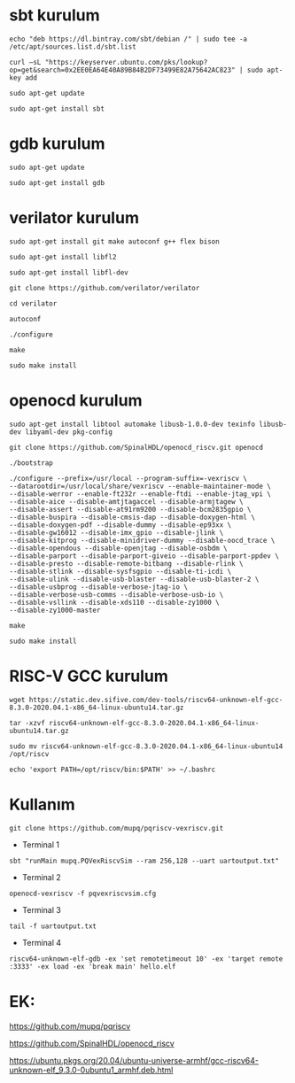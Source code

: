 # sbt kurulum
```
echo "deb https://dl.bintray.com/sbt/debian /" | sudo tee -a /etc/apt/sources.list.d/sbt.list
```
```
curl –sL "https://keyserver.ubuntu.com/pks/lookup?op=get&search=0x2EE0EA64E40A89B84B2DF73499E82A75642AC823" | sudo apt-key add
```
```
sudo apt-get update
```
```
sudo apt-get install sbt
```


# gdb kurulum
```
sudo apt-get update
```
```
sudo apt-get install gdb
```


# verilator kurulum
```
sudo apt-get install git make autoconf g++ flex bison
```
```
sudo apt-get install libfl2
```
```
sudo apt-get install libfl-dev
```
```
git clone https://github.com/verilator/verilator
```
```
cd verilator
```
```
autoconf
```
```
./configure
```
```
make
```
```
sudo make install
```


# openocd kurulum

```
sudo apt-get install libtool automake libusb-1.0.0-dev texinfo libusb-dev libyaml-dev pkg-config
```
```
git clone https://github.com/SpinalHDL/openocd_riscv.git openocd
```
```
./bootstrap
```
```
./configure --prefix=/usr/local --program-suffix=-vexriscv \
--datarootdir=/usr/local/share/vexriscv --enable-maintainer-mode \
--disable-werror --enable-ft232r --enable-ftdi --enable-jtag_vpi \
--disable-aice --disable-amtjtagaccel --disable-armjtagew \
--disable-assert --disable-at91rm9200 --disable-bcm2835gpio \
--disable-buspira --disable-cmsis-dap --disable-doxygen-html \
--disable-doxygen-pdf --disable-dummy --disable-ep93xx \
--disable-gw16012 --disable-imx_gpio --disable-jlink \
--disable-kitprog --disable-minidriver-dummy --disable-oocd_trace \
--disable-opendous --disable-openjtag --disable-osbdm \
--disable-parport --disable-parport-giveio --disable-parport-ppdev \
--disable-presto --disable-remote-bitbang --disable-rlink \
--disable-stlink --disable-sysfsgpio --disable-ti-icdi \
--disable-ulink --disable-usb-blaster --disable-usb-blaster-2 \
--disable-usbprog --disable-verbose-jtag-io \
--disable-verbose-usb-comms --disable-verbose-usb-io \
--disable-vsllink --disable-xds110 --disable-zy1000 \
--disable-zy1000-master
```
```
make
```
```
sudo make install
```


# RISC-V GCC kurulum

```
wget https://static.dev.sifive.com/dev-tools/riscv64-unknown-elf-gcc-8.3.0-2020.04.1-x86_64-linux-ubuntu14.tar.gz
```
```
tar -xzvf riscv64-unknown-elf-gcc-8.3.0-2020.04.1-x86_64-linux-ubuntu14.tar.gz
```
```
sudo mv riscv64-unknown-elf-gcc-8.3.0-2020.04.1-x86_64-linux-ubuntu14 /opt/riscv
```
```
echo 'export PATH=/opt/riscv/bin:$PATH' >> ~/.bashrc
```


# Kullanım

```
git clone https://github.com/mupq/pqriscv-vexriscv.git
```

- Terminal 1
```
sbt "runMain mupq.PQVexRiscvSim --ram 256,128 --uart uartoutput.txt"
```

- Terminal 2
```
openocd-vexriscv -f pqvexriscvsim.cfg
```

- Terminal 3
```
tail -f uartoutput.txt
```

- Terminal 4
```
riscv64-unknown-elf-gdb -ex 'set remotetimeout 10' -ex 'target remote
:3333' -ex load -ex 'break main' hello.elf
```

# EK:
https://github.com/mupq/pqriscv

https://github.com/SpinalHDL/openocd_riscv

https://ubuntu.pkgs.org/20.04/ubuntu-universe-armhf/gcc-riscv64-unknown-elf_9.3.0-0ubuntu1_armhf.deb.html
